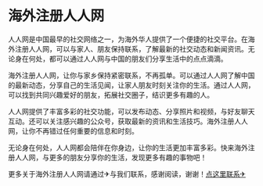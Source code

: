 # 海外注册人人网

人人网是中国最早的社交网络之一，为海外华人提供了一个便捷的社交平台。在海外注册人人网，可以与家人、朋友保持联系，了解最新的社交动态和新闻资讯。无论身在何处，都可以通过人人网与中国的朋友们分享生活中的点点滴滴。

海外注册人人网，让你与家乡保持紧密联系，不再孤单。可以通过人人网了解中国的最新动态，分享自己的生活见闻，让家人朋友时刻关注你的生活。通过人人网，可以找到共同兴趣爱好的朋友，拓展社交圈子，结识更多有趣的人。

人人网提供了丰富多彩的社交功能，可以发布动态、分享照片和视频，与好友聊天互动。还可以关注感兴趣的公众号，获取最新的资讯和生活技巧。海外注册人人网，让你不再错过任何重要的信息和时刻。

无论身在何处，人人网都会陪伴在你身边，让你的生活更加丰富多彩。快来海外注册人人网，与更多的朋友分享你的生活，发现更多有趣的事物吧！

更多关于海外注册人人网请通过✈与我们联系，感谢阅读，谢谢！[点这里联系✈](https://b.k02.cc)